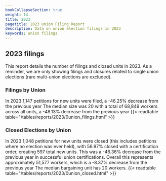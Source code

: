 ```yaml
---
bookCollapseSection: true
weight: 14
title: 2023
pagetitle: 2023 Union Filing Report
description: Data on union election filings in 2023
keywords: union filings
---
```


## 2023 filings

This report details the number of filings and closed units in 2023. As a reminder, we are only showing filings and closures related to single union elections (rare multi-union elections are excluded).

### Filings by Union
In 2023 1,147 petitions for new units were filed, a -46.25% decrease from the previous year The median size was 20 with a total of 68,849 workers across all units, a -48.13% decrease from the previous year
{{< readtable table="/tables/reports/2023/0union_filings.html" >}}

### Closed Elections by Union
In 2023 1,048 petitions for new units were closed (this includes petitions where no election was ever held), with 56.97% closed with a certification order, creating 597 total new units. This was a -46.36% decrease from the previous year in successful union certifications. Overall this represents approximately 51,577 workers, which is a -8.37% decrease from the previous year The median bargaining unit has 20 workers.
{{< readtable table="/tables/reports/2023/0union_closed.html" >}}
